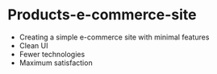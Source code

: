 # Products-e-commerce-site
- Creating a simple e-commerce site with minimal features
- Clean UI
- Fewer technologies 
- Maximum satisfaction
